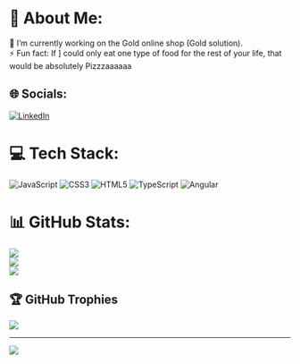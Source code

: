 # 💫 About Me:
🔭 I’m currently working on the Gold online shop (Gold solution).<br>⚡ Fun fact: If ] could only eat one type of food for the rest of your life, that would be absolutely Pizzzaaaaaa


## 🌐 Socials:
[![LinkedIn](https://img.shields.io/badge/LinkedIn-%230077B5.svg?logo=linkedin&logoColor=white)](https://linkedin.com/in/babak-rad-jahanbani) 

# 💻 Tech Stack:
![JavaScript](https://img.shields.io/badge/javascript-%23323330.svg?style=for-the-badge&logo=javascript&logoColor=%23F7DF1E) ![CSS3](https://img.shields.io/badge/css3-%231572B6.svg?style=for-the-badge&logo=css3&logoColor=white) ![HTML5](https://img.shields.io/badge/html5-%23E34F26.svg?style=for-the-badge&logo=html5&logoColor=white) ![TypeScript](https://img.shields.io/badge/typescript-%23007ACC.svg?style=for-the-badge&logo=typescript&logoColor=white) ![Angular](https://img.shields.io/badge/angular-%23DD0031.svg?style=for-the-badge&logo=angular&logoColor=white)
# 📊 GitHub Stats:
![](https://github-readme-stats.vercel.app/api?username=brjahanbani&theme=dark&hide_border=false&include_all_commits=false&count_private=false)<br/>
![](https://github-readme-streak-stats.herokuapp.com/?user=brjahanbani&theme=dark&hide_border=false)<br/>
![](https://github-readme-stats.vercel.app/api/top-langs/?username=brjahanbani&theme=dark&hide_border=false&include_all_commits=false&count_private=false&layout=compact)

## 🏆 GitHub Trophies
![](https://github-profile-trophy.vercel.app/?username=brjahanbani&theme=radical&no-frame=false&no-bg=true&margin-w=4)

---
[![](https://visitcount.itsvg.in/api?id=brjahanbani&icon=0&color=0)](https://visitcount.itsvg.in)

<!-- Proudly created with GPRM ( https://gprm.itsvg.in ) -->
